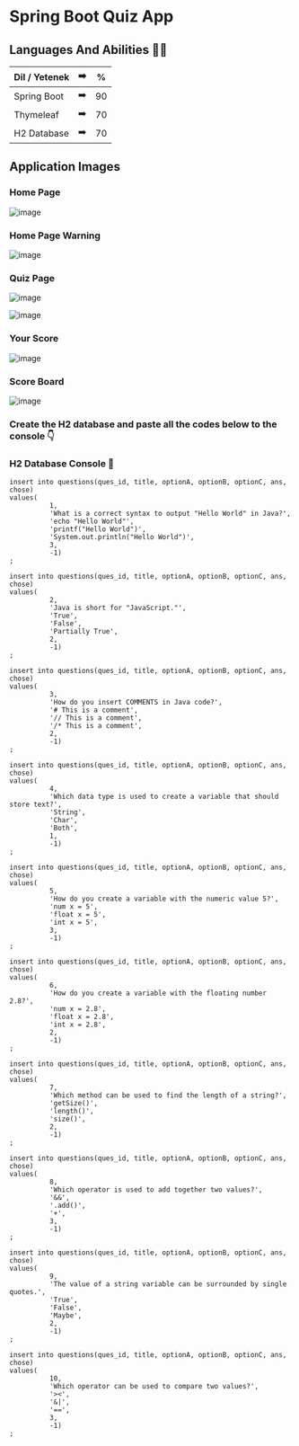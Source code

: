# Spring Boot Quiz App

 ## Languages And Abilities 👩‍💻

| Dil / Yetenek | :arrow_right: | % |
| ------------- |:-------------:|:-------------:|
| Spring Boot | :arrow_right: | 90 |
| Thymeleaf | :arrow_right: | 70 |
| H2 Database | :arrow_right: | 70 |

## Application Images

### Home Page
![image](https://github.com/Buse5/QuizApp/blob/main/images/proje1.PNG)

### Home Page Warning
![image](https://github.com/Buse5/QuizApp/blob/main/images/entername.PNG)

### Quiz Page
![image](https://github.com/Buse5/QuizApp/blob/main/images/quetions.PNG)

![image](https://github.com/Buse5/QuizApp/blob/main/images/questions2.PNG)

### Your Score
![image](https://github.com/Buse5/QuizApp/blob/main/images/score.PNG)

### Score Board
![image](https://github.com/Buse5/QuizApp/blob/main/images/scoreTable.PNG)

### Create the H2 database and paste all the codes below to the console 👇 <br/>
### H2 Database Console 💾
```
insert into questions(ques_id, title, optionA, optionB, optionC, ans, chose)
values(
          1,
          'What is a correct syntax to output "Hello World" in Java?',
          'echo "Hello World"',
          'printf("Hello World")',
          'System.out.println("Hello World")',
          3,
          -1)
;

insert into questions(ques_id, title, optionA, optionB, optionC, ans, chose)
values(
          2,
          'Java is short for "JavaScript."',
          'True',
          'False',
          'Partially True',
          2,
          -1)
;

insert into questions(ques_id, title, optionA, optionB, optionC, ans, chose)
values(
          3,
          'How do you insert COMMENTS in Java code?',
          '# This is a comment',
          '// This is a comment',
          '/* This is a comment',
          2,
          -1)
;

insert into questions(ques_id, title, optionA, optionB, optionC, ans, chose)
values(
          4,
          'Which data type is used to create a variable that should store text?',
          'String',
          'Char',
          'Both',
          1,
          -1)
;

insert into questions(ques_id, title, optionA, optionB, optionC, ans, chose)
values(
          5,
          'How do you create a variable with the numeric value 5?',
          'num x = 5',
          'float x = 5',
          'int x = 5',
          3,
          -1)
;

insert into questions(ques_id, title, optionA, optionB, optionC, ans, chose)
values(
          6,
          'How do you create a variable with the floating number 2.8?',
          'num x = 2.8',
          'float x = 2.8',
          'int x = 2.8',
          2,
          -1)
;

insert into questions(ques_id, title, optionA, optionB, optionC, ans, chose)
values(
          7,
          'Which method can be used to find the length of a string?',
          'getSize()',
          'length()',
          'size()',
          2,
          -1)
;

insert into questions(ques_id, title, optionA, optionB, optionC, ans, chose)
values(
          8,
          'Which operator is used to add together two values?',
          '&&',
          '.add()',
          '+',
          3,
          -1)
;

insert into questions(ques_id, title, optionA, optionB, optionC, ans, chose)
values(
          9,
          'The value of a string variable can be surrounded by single quotes.',
          'True',
          'False',
          'Maybe',
          2,
          -1)
;

insert into questions(ques_id, title, optionA, optionB, optionC, ans, chose)
values(
          10,
          'Which operator can be used to compare two values?',
          '><',
          '&|',
          '==',
          3,
          -1)
;
```
